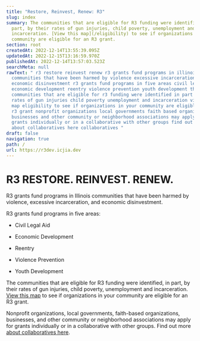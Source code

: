 ```yaml
---
title: "Restore, Reinvest, Renew: R3"
slug: index
summary: The communities that are eligible for R3 funding were identified, in
  part, by their rates of gun injuries, child poverty, unemployment and
  incarceration. [View this map](/eligibility) to see if organizations in your
  community are eligible for an R3 grant.
section: root
createdAt: 2022-12-14T13:55:39.095Z
updatedAt: 2022-12-15T13:16:59.970Z
publishedAt: 2022-12-14T13:57:03.523Z
searchMeta: null
rawText: " r3 restore reinvest renew r3 grants fund programs in illinois
  communities that have been harmed by violence excessive incarceration and
  economic disinvestment r3 grants fund programs in five areas civil legal aid
  economic development reentry violence prevention youth development the
  communities that are eligible for r3 funding were identified in part by their
  rates of gun injuries child poverty unemployment and incarceration view this
  map eligibility to see if organizations in your community are eligible for an
  r3 grant nonprofit organizations local governments faith based organizations
  businesses and other community or neighborhood associations may apply for
  grants individually or in a collaborative with other groups find out more
  about collaboratives here collaboratives "
draft: false
navigation: true
path: /
url: https://r3dev.icjia.dev
---
```


# R3 RESTORE. REINVEST. RENEW.

R3 grants fund programs in Illinois communities that have been harmed by violence, excessive incarceration, and economic disinvestment.

R3 grants fund programs in five areas:

- Civil Legal Aid

- Economic Development

- Reentry

- Violence Prevention

- Youth Development

The communities that are eligible for R3 funding were identified, in part, by their rates of gun injuries, child poverty, unemployment and incarceration. [View this map](/eligibility) to see if organizations in your community are eligible for an R3 grant.

Nonprofit organizations, local governments, faith-based organizations, businesses, and other community or neighborhood associations may apply for grants individually or in a collaborative with other groups. Find out more [about collaboratives here](/collaboratives).
